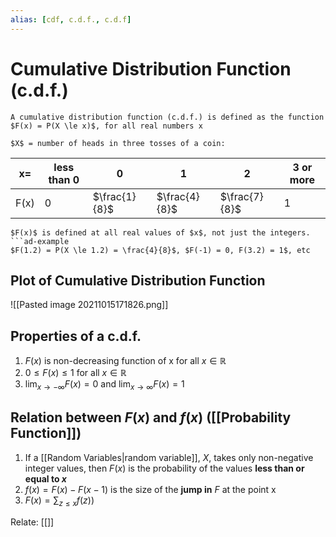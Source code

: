 ```yaml
---
alias: [cdf, c.d.f., c.d.f]
---
```

# Cumulative Distribution Function (c.d.f.)
```ad-def
A cumulative distribution function (c.d.f.) is defined as the function $F(x) = P(X \le x)$, for all real numbers x

```
```ad-example
$X$ = number of heads in three tosses of a coin:

```

| x=   | less than 0 | 0             | 1             | 2             | 3 or more |
| ---- | ----------- | ------------- | ------------- | ------------- | --------- |
| F(x) | 0           | $\frac{1}{8}$ | $\frac{4}{8}$ | $\frac{7}{8}$ | 1         | 

```ad-note
$F(x)$ is defined at all real values of $x$, not just the integers.
```ad-example
$F(1.2) = P(X \le 1.2) = \frac{4}{8}$, $F(-1) = 0, F(3.2) = 1$, etc
```

## Plot of Cumulative Distribution Function 
![[Pasted image 20211015171826.png]]

## Properties of a c.d.f.
1. $F(x)$ is non-decreasing function of x for all $x\in\mathbb{R}$
2. $0 \le F(x) \le 1$ for all $x\in\mathbb{R}$
3. $\lim_{x \to -\infty}{F(x)} = 0$ and  $\lim_{x \to \infty}{F(x)} = 1$

## Relation between $F(x)$ and $f(x)$ ([[Probability Function]])
1. If a [[Random Variables|random variable]], $X$, takes only non-negative integer values, then $F(x)$ is the probability of the values **less than or equal to $x$**
2. $f(x) = F(x) - F(x - 1)$ is the size of the **jump in** $F$ at the point x
3. $F(x) = \sum_{z \le x}{f(z)})$

Relate: [[]]